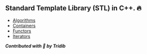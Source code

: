 ## Standard Template Library (STL) in C++. :fire:

- [Algorithms](https://github.com/tridibsamanta/CPP_STL/tree/master/Algorithms)
- [Containers](https://github.com/tridibsamanta/CPP_STL/tree/master/Containers)
- [Functors](https://github.com/tridibsamanta/CPP_STL/tree/master/Functors)
- [Iterators](https://github.com/tridibsamanta/CPP_STL/tree/master/Iterators)

***Contributed with :blue_heart: by Tridib***
